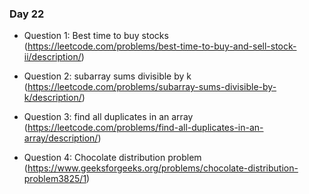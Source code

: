 ### Day 22

- Question 1: Best time to buy stocks (https://leetcode.com/problems/best-time-to-buy-and-sell-stock-ii/description/)

- Question 2: subarray sums divisible by k (https://leetcode.com/problems/subarray-sums-divisible-by-k/description/)

- Question 3: find all duplicates in an array (https://leetcode.com/problems/find-all-duplicates-in-an-array/description/)

- Question 4: Chocolate distribution problem (https://www.geeksforgeeks.org/problems/chocolate-distribution-problem3825/1)

